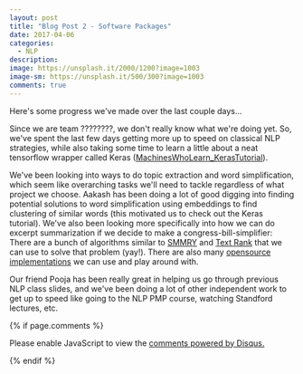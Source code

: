 ```yaml
---
layout: post
title: "Blog Post 2 - Software Packages"
date: 2017-04-06
categories:
  - NLP
description: 
image: https://unsplash.it/2000/1200?image=1003
image-sm: https://unsplash.it/500/300?image=1003
comments: true
---
```


Here's some progress we've made over the last couple days...

Since we are team ????????, we don't really know what we're doing yet. So, we've spent the last few days getting more up to speed on classical NLP strategies, while also taking some time to learn a little about a neat tensorflow wrapper called Keras (<a href="https://github.com/MachinesWhoLearn/lectures/blob/master/2016-2017.Meetings/spring/01.keras_tutorial_duplicate_questions/03.train_model.ipynb">MachinesWhoLearn_KerasTutorial</a>). 

We've been looking into ways to do topic extraction and word simplification, which seem like overarching tasks we'll need to tackle regardless of what project we choose. Aakash has been doing a lot of good digging into finding potential solutions to word simplification using embeddings to find clustering of similar words (this motivated us to check out the Keras tutorial). We've also been looking more specifically into how we can do excerpt summarization if we decide to make a congress-bill-simplifier: There are a bunch of algorithms similar to <a href="http://smmry.com/">SMMRY</a> and <a href="https://web.eecs.umich.edu/~mihalcea/papers/mihalcea.emnlp04.pdf">Text Rank</a> that we can use to solve that problem (yay!). There are also many <a href="https://github.com/summanlp/textrank">opensource implementations</a> we can use and play around with.

Our friend Pooja has been really great in helping us go through previous NLP class slides, and we've been doing a lot of other independent work to get up to speed like going to the NLP PMP course, watching Standford lectures, etc. 


{% if page.comments %}
<div id="disqus_thread"></div>
<script>

/**
*  RECOMMENDED CONFIGURATION VARIABLES: EDIT AND UNCOMMENT THE SECTION BELOW TO INSERT DYNAMIC VALUES FROM YOUR PLATFORM OR CMS.
*  LEARN WHY DEFINING THESE VARIABLES IS IMPORTANT: https://disqus.com/admin/universalcode/#configuration-variables*/

var PAGE_URL = "https://asethi77.github.io/musical-octo-parakeet";
var PAGE_ID = "BLOG_POST_1";

var disqus_config = function () {
this.page.url = PAGE_URL;
this.page.identifier = PAGE_IDENTIFIER;
};

(function() { // DON'T EDIT BELOW THIS LINE
var d = document, s = d.createElement('script');
s.src = 'https://https-asethi77-github-io-musical-octo-parakeet.disqus.com/embed.js';
s.setAttribute('data-timestamp', +new Date());
(d.head || d.body).appendChild(s);
})();
</script>
<noscript>Please enable JavaScript to view the <a href="https://disqus.com/?ref_noscript">comments powered by Disqus.</a></noscript>

{% endif %}

